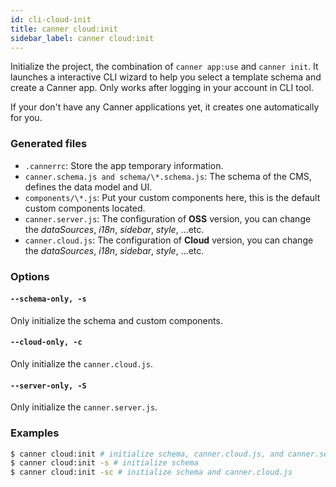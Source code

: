 ```yaml
---
id: cli-cloud-init
title: canner cloud:init
sidebar_label: canner cloud:init
---
```


Initialize the project, the combination of `canner app:use` and `canner init`. It launches a interactive CLI wizard to help you select a template schema and create a Canner app. Only works after logging in your account in CLI tool.

If your don't have any Canner applications yet, it creates one automatically for you.

### Generated files

- `.cannerrc`: Store the app temporary information.
- `canner.schema.js and schema/\*.schema.js`:
The schema of the CMS, defines the data model and UI.
- `components/\*.js`:
Put your custom components here, this is the default custom components located.
- `canner.server.js`:
The configuration of **OSS** version, you can change the *dataSources*, *i18n*, *sidebar*, *style*, ...etc.
- `canner.cloud.js`:
The configuration of **Cloud** version, you can change the *dataSources*, *i18n*, *sidebar*, *style*, ...etc.


### Options

#### `--schema-only, -s`
Only initialize the schema and custom components.

#### `--cloud-only, -c`
Only initialize the `canner.cloud.js`.

#### `--server-only, -S`
Only initialize the `canner.server.js`.


### Examples

```sh
$ canner cloud:init # initialize schema, canner.cloud.js, and canner.server.js
$ canner cloud:init -s # initialize schema
$ canner cloud:init -sc # initialize schema and canner.cloud.js
```